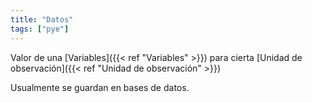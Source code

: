```yaml
---
title: "Datos"
tags: ["pye"]
---
```

Valor de una [Variables]({{< ref "Variables" >}}) para cierta [Unidad de observación]({{< ref "Unidad de observación" >}})

Usualmente se guardan en bases de datos.